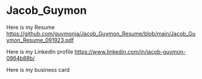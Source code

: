 # Jacob_Guymon

Here is my Resume
https://github.com/guymonja/Jacob_Guymon_Resume/blob/main/Jacob_Guymon_Resume_091923.pdf

Here is my LinkedIn profile
https://www.linkedin.com/in/jacob-guymon-0964b88b/

Here is my business card
